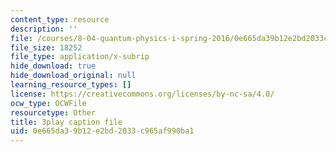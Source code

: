 ```yaml
---
content_type: resource
description: ''
file: /courses/8-04-quantum-physics-i-spring-2016/0e665da39b12e2bd2033c965af990ba1_EkpbxgEslE4.srt
file_size: 18252
file_type: application/x-subrip
hide_download: true
hide_download_original: null
learning_resource_types: []
license: https://creativecommons.org/licenses/by-nc-sa/4.0/
ocw_type: OCWFile
resourcetype: Other
title: 3play caption file
uid: 0e665da3-9b12-e2bd-2033-c965af990ba1
---
```

